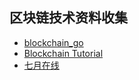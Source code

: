 
## 区块链技术资料收集
- [blockchain_go](https://github.com/Jeiwan/blockchain_go)
- [Blockchain Tutorial](https://github.com/liuchengxu/blockchain-tutorial)
- [七月在线](http://www.julyedu.com/video/play/87/949 )

